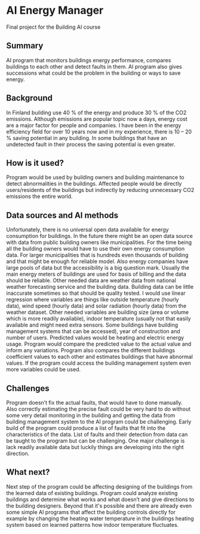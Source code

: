 # AI Energy Manager

Final project for the Building AI course

## Summary

AI program that monitors buildings energy performance, compares buildings to each other and detect faults in them. AI program also gives successions what could be the problem in the building or ways to save energy.


## Background

In Finland building use 40 % of the energy and produce 30 % of the CO2 emissions. Although emissions are popular topic now a days, energy cost are a major factor for people and companies. I have been in the energy efficiency field for over 10 years now and in my experience, there is 10 – 20 % saving potential in any building. In some buildings that have an undetected fault in their process the saving potential is even greater. 


## How is it used?

Program would be used by building owners and building maintenance to detect abnormalities in the buildings. Affected people would be directly users/residents of the buildings but indirectly by reducing unnecessary CO2 emissions the entire world.


## Data sources and AI methods
Unfortunately, there is no universal open data available for energy consumption for buildings. In the future there might be an open data source with data from public building owners like municipalities. For the time being all the building owners would have to use their own energy consumption data. For larger municipalities that is hundreds even thousands of building and that might be enough for reliable model. Also energy companies have large pools of data but the accessibility is a big question mark. Usually the main energy meters of buildings are used for basis of billing and the data should be reliable. Other needed data are weather data from national weather forecasting service and the building data. Building data can be little inaccurate sometimes so that should be quality tested.
I would use linear regression where variables are things like outside temperature (hourly data), wind speed (hourly data) and solar radiation (hourly data) from the weather dataset. Other needed variables are building size (area or volume which is more readily available), indoor temperature (usually not that easily available and might need extra sensors. Some buildings have building management systems that can be accessed), year of construction and number of users. Predicted values would be heating and electric energy usage. Program would compare the predicted value to the actual value and inform any variations. Program also compares the different buildings coefficient values to each other and estimates buildings that have abnormal values. If the program could access the building management system even more variables could be used.


## Challenges

Program doesn’t fix the actual faults, that would have to done manually. Also correctly estimating the precise fault could be very hard to do without some very detail monitoring in the building and getting the data from building management system to the AI program could be challenging. Early build of the program could produce a list of faults that fit into the characteristics of the data. List of faults and their detection from data can be taught to the program but can be challenging. One major challenge is lack readily available data but luckily things are developing into the right direction.

## What next?

Next step of the program could be affecting designing of the buildings from the learned data of existing buildings. Program could analyze existing buildings and determine what works and what doesn’t and give directions to the building designers.
Beyond that it's possible and there are already even some simple AI programs that affect the building controls directly for example by changing the heating water temperature in the buildings heating system based on learned patterns how indoor temperature fluctuates.  


